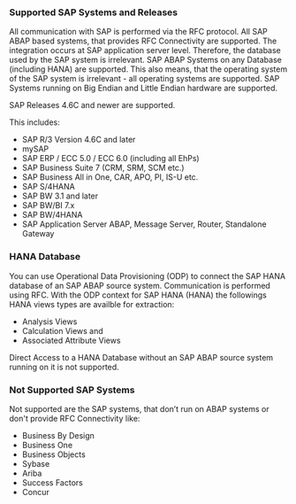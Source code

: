 ### Supported SAP Systems and Releases
All communication with SAP is performed via the RFC protocol. All SAP ABAP based systems, that provides RFC Connectivity are supported.
The integration occurs at SAP application server level. Therefore, the database used by the SAP system is irrelevant. SAP ABAP Systems on any Database (including HANA) are supported. This also means, that the operating system of the SAP system is irrelevant - all operating systems are supported.
SAP Systems running on Big Endian and Little Endian hardware are supported.

SAP Releases 4.6C and newer are supported.

This includes:<br/> 	
* SAP R/3 Version 4.6C and later
* mySAP
* SAP ERP / ECC 5.0 / ECC 6.0 (including all EhPs)
* SAP Business Suite 7 (CRM, SRM, SCM etc.)
* SAP Business All in One, CAR, APO, PI, IS-U etc.
* SAP S/4HANA
* SAP BW 3.1 and later
* SAP BW/BI 7.x
* SAP BW/4HANA
* SAP Application Server ABAP, Message Server, Router, Standalone Gateway

### HANA Database
You can use Operational Data Provisioning (ODP) to connect the SAP HANA database of an SAP ABAP source system. Communication is performed using RFC. With the ODP context for SAP HANA (HANA) the followings HANA views types are availble for extraction:
- Analysis Views
- Calculation Views and
- Associated Attribute Views

Direct Access to a HANA Database without an SAP ABAP source system running on it is not supported.

### Not Supported SAP Systems
Not supported are the SAP systems, that don’t run on ABAP systems or don't provide RFC Connectivity like:
- Business By Design 
- Business One
- Business Objects
- Sybase
- Ariba
- Success Factors
- Concur
